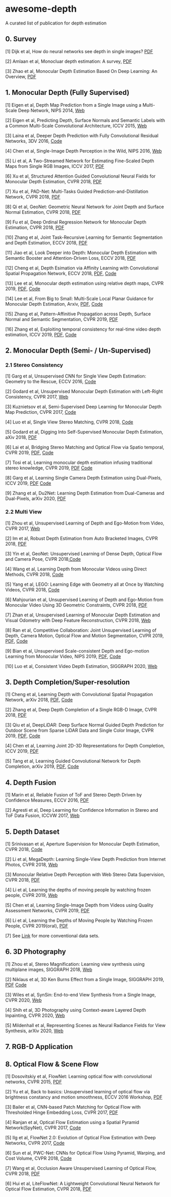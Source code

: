 # awesome-depth

A curated list of publication for depth estimation

## 0. Survey 
[1] Dijk et al, How do neural networks see depth in single images? [PDF](https://arxiv.org/pdf/1905.07005.pdf)

[2] Amlaan et al, Monocluar depth estimation: A survey, [PDF](https://arxiv.org/pdf/1901.09402.pdf)

[3] Zhao et al, Monocular Depth Estimation Based On Deep Learning: An Overview, [PDF](https://arxiv.org/pdf/2003.06620.pdf)

## 1. Monocular Depth (Fully Supervised)

[1] Eigen et al, Depth Map Prediction from a Single Image using a Multi-Scale Deep Network, NIPS 2014, [Web](https://cs.nyu.edu/~deigen/depth/)

[2] Eigen et al, Predicting Depth, Surface Normals and Semantic Labels with a Common Multi-Scale Convolutional Architecture, ICCV 2015, [Web](https://cs.nyu.edu/~deigen/dnl/)

[3] Laina et al, Deeper Depth Prediction with Fully Convolutional Residual Networks, 3DV 2016, [Code](https://github.com/iro-cp/FCRN-DepthPrediction)

[4] Chen et al, Single-Image Depth Perception in the Wild, NIPS 2016, [Web](http://www-personal.umich.edu/~wfchen/depth-in-the-wild/)

[5] Li et al, A Two-Streamed Network for Estimating Fine-Scaled Depth Maps from Single RGB Images, ICCV 2017, [PDF](http://arxiv.org/abs/1607.00730)

[6] Xu et al, Structured Attention Guided Convolutional Neural Fields for Monocular Depth Estimation, CVPR 2018, [PDF](https://arxiv.org/abs/1803.11029)

[7] Xu et al, PAD-Net: Multi-Tasks Guided Prediction-and-Distillation Network, CVPR 2018, [PDF](https://arxiv.org/abs/1805.04409)

[8] Qi et al, GeoNet: Geometric Neural Network for Joint Depth and Surface Normal Estimation, CVPR 2018, [PDF](https://xjqi.github.io/geonet.pdf)

[9] Fu et al, Deep Ordinal Regression Network for Monocular Depth Estimation, CVPR 2018, [PDF](https://arxiv.org/abs/1806.02446)

[10] Zhang et al, Joint Task-Recursive Learning for Semantic Segmentation and Depth Estimation, ECCV 2018, [PDF](http://openaccess.thecvf.com/content_ECCV_2018/papers/Zhenyu_Zhang_Joint_Task-Recursive_Learning_ECCV_2018_paper.pdf)

[11] Jiao et al, Look Deeper into Depth: Monocular Depth Estimation with Semantic Booster and Attention-Driven Loss, ECCV 2018, [PDF](http://openaccess.thecvf.com/content_ECCV_2018/papers/Jianbo_Jiao_Look_Deeper_into_ECCV_2018_paper.pdf)

[12] Cheng et al, Depth Esimation via Affinity Learning with Convolutional Spatial Propagation Network, ECCV 2018, [PDF](http://openaccess.thecvf.com/content_ECCV_2018/papers/Xinjing_Cheng_Depth_Estimation_via_ECCV_2018_paper.pdf), [Code](https://github.com/XinJCheng/CSPN)

[13] Lee et al, Monocular depth estimation using relative depth maps, CVPR 2019, [PDF](http://openaccess.thecvf.com/content_CVPR_2019/papers/Lee_Monocular_Depth_Estimation_Using_Relative_Depth_Maps_CVPR_2019_paper.pdf),  [Code](https://github.com/jaehanlee-mcl/monocular-depth-estimation-using-relative-depth-maps)

[14] Lee et al, From Big to Small: Multi-Scale Local Planar Guidance for Monocular Depth Estimation, Arxiv, [PDF](https://arxiv.org/pdf/1907.10326.pdf), [Code](https://github.com/cogaplex-bts/bts)

[15] Zhang et al, Pattern-Affinitive Propagation across Depth, Surface Normal and Semantic Segmentation, CVPR 2019, [PDF](https://arxiv.org/pdf/1906.03525v1.pdf)

[16] Zhang et al, Exploiting temporal consistency for real-time video depth estimation, ICCV 2019, [PDF](https://arxiv.org/pdf/1908.03706.pdf), [Code](https://github.com/hkzhang91/ST-CLSTM)


## 2. Monocular Depth (Semi- / Un-Supervised)

### 2.1 Stereo Consistency

[1] Garg et al, Unsupervised CNN for Single View Depth Estimation: Geometry to the Rescue, ECCV 2016,  [Code](https://github.com/Ravi-Garg/Unsupervised_Depth_Estimation)

[2] Godard et al, Unsupervised Monocular Depth Estimation with Left-Right Consistency, CVPR 2017, [Web](http://visual.cs.ucl.ac.uk/pubs/monoDepth/)

[3] Kuznietsov et al, Semi-Supervised Deep Learning for Monocular Depth Map Prediction, CVPR 2017, [Code](https://github.com/Yevkuzn/semodepth)

[4] Luo et al, Single View Stereo Matching, CVPR 2018, [Code](https://github.com/lawy623/SVS)

[5] Godard et al, Digging Into Self-Supervised Monocular Depth Estimation, aXiv 2018, [PDF](https://arxiv.org/abs/1711.07933)

[6] Lai et al, Bridging Stereo Matching and Optical Flow via Spatio temporal, CVPR 2019, [PDF](https://arxiv.org/pdf/1905.09265.pdf), [Code](https://github.com/lelimite4444/)

[7] Tosi et al, Learning monocular depth estimation infusing traditional stereo knowledge, CVPR 2019, [PDF](https://arxiv.org/pdf/1904.04144.pdf) [Code](https://github.com/fabiotosi92/monoResMatch-Tensorflow)

[8] Garg et al, Learning Single Camera Depth Estimation using Dual-Pixels, ICCV 2019, [PDF](https://arxiv.org/pdf/1904.05822.pdf) [Code](https://github.com/google-research/google-research/tree/master/dual_pixels)

[9] Zhang et al, Du2Net: Learning Depth Estimation from Dual-Cameras and Dual-Pixels, arXiv 2020, [PDF](https://arxiv.org/pdf/2003.14299.pdf)


### 2.2 Multi View

[1] Zhou et al, Unsupervised Learning of Depth and Ego-Motion from Video, CVPR 2017, [Web](https://people.eecs.berkeley.edu/~tinghuiz/projects/SfMLearner/)

[2] Im et al, Robust Depth Estimation from Auto Bracketed Images, CVPR 2018, [PDF](https://arxiv.org/abs/1803.07702)

[3] Yin et al, GeoNet: Unsupervised Learning of Dense Depth, Optical Flow and Camera Pose, CVPR 2018,[Code](https://github.com/yzcjtr/GeoNet)

[4] Wang et al, Learning Depth from Monocular Videos using Direct Methods, CVPR 2018, [Code](https://github.com/MightyChaos/LKVOLearner)

[5] Yang et al, LEGO: Learning Edge with Geometry all at Once by Watching Videos, CVPR 2018, [Code](https://github.com/zhenheny/LEGO)

[6] Mahjourian et al, Unsupervised Learning of Depth and Ego-Motion from Monocular Video
Using 3D Geometric Constraints, CVPR 2018, [PDF](https://arxiv.org/abs/1802.05522)

[7] Zhan et al, Unsupervised Learning of Monocular Depth Estimation and Visual Odometry
with Deep Feature Reconstruction, CVPR 2018, [Web](https://github.com/Huangying-Zhan/Depth-VO-Feat)

[8] Ran et al, Competitive Collaboration: Joint Unsupervised Learning of Depth, Camera Motion, Optical Flow and Motion Segmentation, CVPR 2019, [PDF](https://arxiv.org/pdf/1805.09806.pdf), [Code](https://github.com/anuragranj/cc)

[9] Bian et al, Unsupervised Scale-consistent Depth and Ego-motion Learning from Monocular Video, NIPS 2019, [PDF](https://arxiv.org/pdf/1908.10553.pdf), [Code](https://github.com/JiawangBian/SC-SfMLearner-Release)
 
[10] Luo et al, Consistent Video Depth Estimation, SIGGRAPH 2020, [Web](https://roxanneluo.github.io/Consistent-Video-Depth-Estimation/)

## 3. Depth Completion/Super-resolution

[1] Cheng et al, Learning Depth with Convolutional Spatial Propagation Network, arXiv 2018, [PDF](https://arxiv.org/pdf/1810.02695.pdf), [Code](https://github.com/XinJCheng/CSPN)

[2] Zhang et al, Deep Depth Completion of a Single RGB-D Image, CVPR 2018, [PDF](http://openaccess.thecvf.com/content_cvpr_2018/papers/Zhang_Deep_Depth_Completion_CVPR_2018_paper.pdf)

[3] Qiu et al, DeepLiDAR: Deep Surface Normal Guided Depth Prediction for Outdoor Scene from Sparse LiDAR Data and Single Color Image, CVPR 2019, [PDF](http://openaccess.thecvf.com/content_CVPR_2019/papers/Qiu_DeepLiDAR_Deep_Surface_Normal_Guided_Depth_Prediction_for_Outdoor_Scene_CVPR_2019_paper.pdf), [Code](https://github.com/JiaxiongQ/DeepLiDAR)

[4] Chen et al, Learning Joint 2D-3D Representations for Depth Completion, ICCV 2019, [PDF](http://openaccess.thecvf.com/content_ICCV_2019/papers/Chen_Learning_Joint_2D-3D_Representations_for_Depth_Completion_ICCV_2019_paper.pdf)

[5] Tang et al, Learning Guided Convolutional Network for Depth Completion, arXiv 2019, [PDF](https://arxiv.org/pdf/1908.01238.pdf),  [Code](https://github.com/kakaxi314/GuideNet)

## 4. Depth Fusion

[1] Marin et al, Reliable Fusion of ToF and Stereo Depth Driven by Confidence Measures, ECCV 2016, [PDF](https://lttm.dei.unipd.it//paper_data/eccv16/LCfusion-eccv16.pdf)

[2] Agresti et al, Deep Learning for Confidence Information in Stereo and ToF Data Fusion, ICCVW 2017, [Web](https://lttm.dei.unipd.it/paper_data/deepfusion/)


## 5. Depth Dataset

[1] Srinivasan et al, Aperture Supervision for Monocular Depth Estimation, CVPR 2018, [Code](https://github.com/google/aperture_supervision)

[2] Li et al, MegaDepth: Learning Single-View Depth Prediction from Internet Photos, CVPR 2018, [Web](http://www.cs.cornell.edu/projects/megadepth/)

[3] Monocular Relative Depth Perception with Web Stereo Data Supervision, CVPR 2018, [PDF](http://openaccess.thecvf.com/content_cvpr_2018/papers/Xian_Monocular_Relative_Depth_CVPR_2018_paper.pdf)

[4] Li et al, Learning the depths of moving people by watching frozen people, CVPR 2019, [Web](https://mannequin-depth.github.io/)

[5] Chen et al, Learning Single-Image Depth from Videos using Quality Assessment Networks, CVPR 2019, [PDF](http://openaccess.thecvf.com/content_CVPR_2019/papers/Chen_Learning_Single-Image_Depth_From_Videos_Using_Quality_Assessment_Networks_CVPR_2019_paper.pdf)

[6] Li et al, Learning the Depths of Moving People by Watching Frozen People, CVPR 2019(oral), [PDF](https://arxiv.org/pdf/1904.11111.pdf)

[7] See [Link](https://scott89.github.io/depth-talk/#/6/1) for more conventional data sets.



## 6. 3D Photography 

[1] Zhou et al, Stereo Magnification: Learning view synthesis using multiplane images, SIGGRAPH 2018, [Web](https://people.eecs.berkeley.edu/~tinghuiz/projects/mpi/)

[2] Niklaus et al, 3D Ken Burns Effect from a Single Image, SIGGRAPH 2019, [PDF](https://arxiv.org/pdf/1909.05483.pdf) [Code](https://github.com/sniklaus/3d-ken-burns)

[3] Wiles et al, SynSin: End-to-end View Synthesis from a Single Image, CVPR 2020, [Web](http://www.robots.ox.ac.uk/~ow/synsin.html)

[4] Shih et al, 3D Photography using Context-aware Layered Depth Inpainting, CVPR 2020, [Web](https://shihmengli.github.io/3D-Photo-Inpainting/)

[5] Mildenhall et al, Representing Scenes as Neural Radiance Fields for View Synthesis, arXiv 2020, [Web](http://www.matthewtancik.com/nerf)

## 7. RGB-D Application

## 8. Optical Flow & Scene Flow

[1] Dosovitskiy et al, FlowNet: Learning optical flow with convolutional networks, CVPR 2015, [PDF](https://www.cv-foundation.org/openaccess/content_iccv_2015/papers/Dosovitskiy_FlowNet_Learning_Optical_ICCV_2015_paper.pdf)

[2] Yu et al, Back to basics: Unsupervised learning of optical flow via brightness constancy and motion smoothness, ECCV 2016 Workshop, [PDF](https://arxiv.org/pdf/1608.05842v1.pdf)

[3] Bailer et al, CNN-based Patch Matching for Optical Flow with Thresholded Hinge Embedding Loss, CVPR 2017, [PDF](http://arxiv.org/abs/1607.08064)

[4] Ranjan et al, Optical Flow Estimation using a Spatial Pyramid Network(SpyNet), CVPR 2017, [Code](https://github.com/anuragranj/spynet)

[5] Ilg et al, FlowNet 2.0: Evolution of Optical Flow Estimation with Deep Networks, CVPR 2017, [Code](https://github.com/lmb-freiburg/flownet2)

[6] Sun et al, PWC-Net: CNNs for Optical Flow Using Pyramid, Warping, and Cost Volume, CVPR 2018, [Code](https://github.com/NVlabs/PWC-Net)

[7] Wang et al, Occlusion Aware Unsupervised Learning of Optical Flow, CVPR 2018, [PDF](http://arxiv.org/abs/1711.05890)

[6] Hui et al, LiteFlowNet: A Lightweight Convolutional Neural Network for Optical Flow Estimation, CVPR 2018, [PDF](http://openaccess.thecvf.com/content_cvpr_2018/papers/Hui_LiteFlowNet_A_Lightweight_CVPR_2018_paper.pdf)
